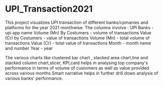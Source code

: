 # UPI_Transaction2021

This project visualizes UPI transaction of different banks/cpmanies and platforms for the year 2021 monthwise.
The columns involve :
UPI Banks - upi app name
Volume (Mn) By Costumers - volume of transactions
Value (Cr) by Costumers - value of transactions
Volume (Mn) - total volume of transactions
Value (Cr) - total value of transactions
Month - month name and number
Year - year

The various charts like clustered bar chart , stacked area chart,line and stacked column chart,slicer, KPI,card helps in analysing top company's performance in terms of volume of customers as well as value provided across various months.Smart narrative helps in further drill down analysis of various banks' performance.
